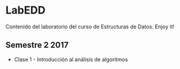 # LabEDD
Contenido del laboratorio del curso de Estructuras de Datos. Enjoy it!
## Semestre 2 2017
* Clase 1 - Introducción al análisis de algoritmos

